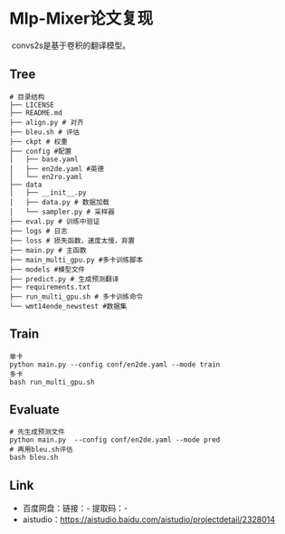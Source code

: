# Mlp-Mixer论文复现

​		convs2s是基于卷积的翻译模型。

## Tree

```
# 目录结构
├── LICENSE
├── README.md
├── align.py # 对齐
├── bleu.sh # 评估
├── ckpt # 权重
├── config #配置
│   ├── base.yaml
│   ├── en2de.yaml #英德
│   └── en2ro.yaml
├── data
│   ├── __init__.py
│   ├── data.py # 数据加载
│   └── sampler.py # 采样器
├── eval.py # 训练中验证
├── logs # 日志
├── loss # 损失函数，速度太慢，弃置
├── main.py # 主函数
├── main_multi_gpu.py #多卡训练脚本
├── models #模型文件
├── predict.py # 生成预测翻译
├── requirements.txt
├── run_multi_gpu.sh # 多卡训练命令
└── wmt14ende_newstest #数据集
```

## Train

```
单卡
python main.py --config conf/en2de.yaml --mode train
多卡
bash run_multi_gpu.sh
```

## Evaluate

```
# 先生成预测文件
python main.py  --config conf/en2de.yaml --mode pred
# 再用bleu.sh评估
bash bleu.sh
```

## Link

- 百度网盘：链接：-  提取码：-
- aistudio：https://aistudio.baidu.com/aistudio/projectdetail/2328014

